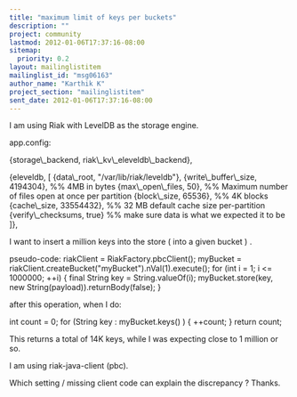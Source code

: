 ```yaml
---
title: "maximum limit of keys per buckets"
description: ""
project: community
lastmod: 2012-01-06T17:37:16-08:00
sitemap:
  priority: 0.2
layout: mailinglistitem
mailinglist_id: "msg06163"
author_name: "Karthik K"
project_section: "mailinglistitem"
sent_date: 2012-01-06T17:37:16-08:00
---
```



I am using Riak with LevelDB as the storage engine.

app.config:

 {storage\\_backend, riak\\_kv\\_eleveldb\\_backend},


 {eleveldb, [
 {data\\_root, "/var/lib/riak/leveldb"},
 {write\\_buffer\\_size, 4194304}, %% 4MB in bytes
 {max\\_open\\_files, 50}, %% Maximum number of files open at once
per partition
 {block\\_size, 65536}, %% 4K blocks
 {cache\\_size, 33554432}, %% 32 MB default cache size
per-partition
 {verify\\_checksums, true} %% make sure data is what we expected
it to be
 ]},


I want to insert a million keys into the store ( into a given bucket ) .

pseudo-code:
 riakClient = RiakFactory.pbcClient();
 myBucket =
riakClient.createBucket("myBucket").nVal(1).execute();
 for (int i = 1; i &lt;= 1000000; ++i) {
 final String key = String.valueOf(i);
 myBucket.store(key, new String(payload)).returnBody(false);
 }


after this operation, when I do:

 int count = 0;
 for (String key : myBucket.keys() ) {
 ++count;
 }
 return count;

This returns a total of 14K keys, while I was expecting close to 1 million
or so.

I am using riak-java-client (pbc).

Which setting / missing client code can explain the discrepancy ? Thanks.
